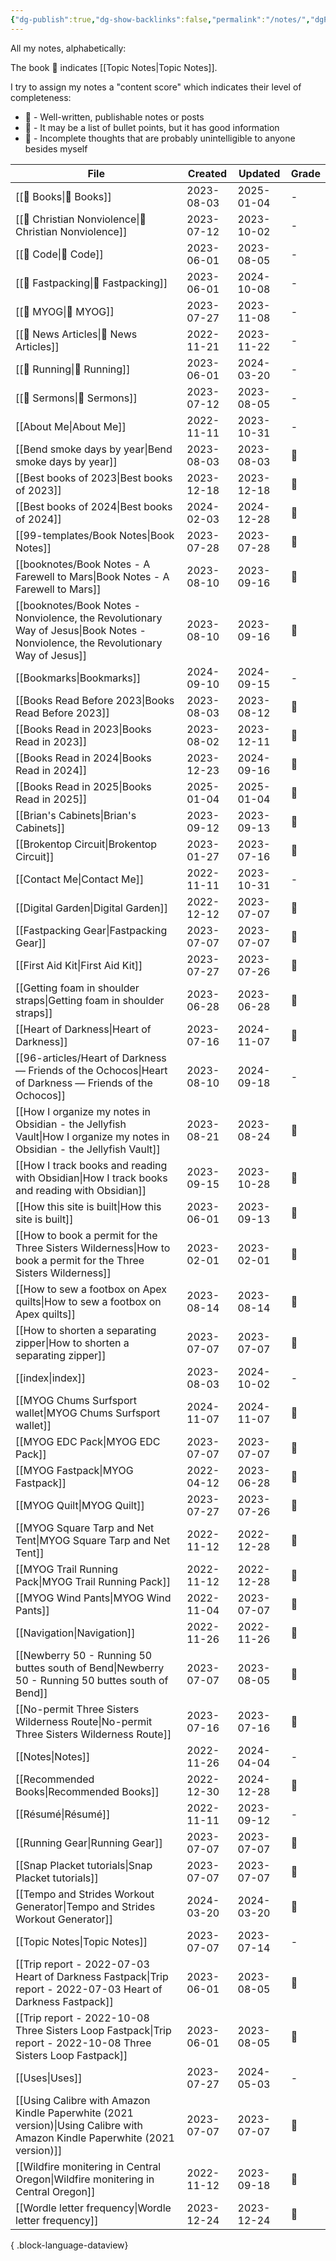 ```yaml
---
{"dg-publish":true,"dg-show-backlinks":false,"permalink":"/notes/","dgPassFrontmatter":true}
---
```



All my notes, alphabetically:

The book 📘 indicates [[Topic Notes\|Topic Notes]].

I try to assign my notes a "content score" which indicates their level of completeness:

-   🥇 - Well-written, publishable notes or posts
-   🥈 - It may be a list of bullet points, but it has good information
-   🥉 - Incomplete thoughts that are probably unintelligible to anyone besides myself

| File                                                                                                                                | Created    | Updated    | Grade |
| ----------------------------------------------------------------------------------------------------------------------------------- | ---------- | ---------- | ----- |
| [[📘 Books\|📘 Books]]                                                                                                           | 2023-08-03 | 2025-01-04 | \-    |
| [[📘 Christian Nonviolence\|📘 Christian Nonviolence]]                                                                           | 2023-07-12 | 2023-10-02 | \-    |
| [[📘 Code\|📘 Code]]                                                                                                             | 2023-06-01 | 2023-08-05 | \-    |
| [[📘 Fastpacking\|📘 Fastpacking]]                                                                                               | 2023-06-01 | 2024-10-08 | \-    |
| [[📘 MYOG\|📘 MYOG]]                                                                                                             | 2023-07-27 | 2023-11-08 | \-    |
| [[📘 News Articles\|📘 News Articles]]                                                                                           | 2022-11-21 | 2023-11-22 | \-    |
| [[📘 Running\|📘 Running]]                                                                                                       | 2023-06-01 | 2024-03-20 | \-    |
| [[📘 Sermons\|📘 Sermons]]                                                                                                       | 2023-07-12 | 2023-08-05 | \-    |
| [[About Me\|About Me]]                                                                                                           | 2022-11-11 | 2023-10-31 | \-    |
| [[Bend smoke days by year\|Bend smoke days by year]]                                                                             | 2023-08-03 | 2023-08-03 | 🥈    |
| [[Best books of 2023\|Best books of 2023]]                                                                                       | 2023-12-18 | 2023-12-18 | 🥇    |
| [[Best books of 2024\|Best books of 2024]]                                                                                       | 2024-02-03 | 2024-12-28 | 🥇    |
| [[99-templates/Book Notes\|Book Notes]]                                                                                          | 2023-07-28 | 2023-07-28 | 🥈    |
| [[booknotes/Book Notes - A Farewell to Mars\|Book Notes - A Farewell to Mars]]                                                   | 2023-08-10 | 2023-09-16 | 🥈    |
| [[booknotes/Book Notes - Nonviolence, the Revolutionary Way of Jesus\|Book Notes - Nonviolence, the Revolutionary Way of Jesus]] | 2023-08-10 | 2023-09-16 | 🥈    |
| [[Bookmarks\|Bookmarks]]                                                                                                         | 2024-09-10 | 2024-09-15 | \-    |
| [[Books Read Before 2023\|Books Read Before 2023]]                                                                               | 2023-08-03 | 2023-08-12 | 🥈    |
| [[Books Read in 2023\|Books Read in 2023]]                                                                                       | 2023-08-02 | 2023-12-11 | 🥈    |
| [[Books Read in 2024\|Books Read in 2024]]                                                                                       | 2023-12-23 | 2024-09-16 | 🥈    |
| [[Books Read in 2025\|Books Read in 2025]]                                                                                       | 2025-01-04 | 2025-01-04 | 🥈    |
| [[Brian's Cabinets\|Brian's Cabinets]]                                                                                           | 2023-09-12 | 2023-09-13 | 🥈    |
| [[Brokentop Circuit\|Brokentop Circuit]]                                                                                         | 2023-01-27 | 2023-07-16 | 🥇    |
| [[Contact Me\|Contact Me]]                                                                                                       | 2022-11-11 | 2023-10-31 | \-    |
| [[Digital Garden\|Digital Garden]]                                                                                               | 2022-12-12 | 2023-07-07 | 🥈    |
| [[Fastpacking Gear\|Fastpacking Gear]]                                                                                           | 2023-07-07 | 2023-07-07 | 🥈    |
| [[First Aid Kit\|First Aid Kit]]                                                                                                 | 2023-07-27 | 2023-07-26 | 🥈    |
| [[Getting foam in shoulder straps\|Getting foam in shoulder straps]]                                                             | 2023-06-28 | 2023-06-28 | 🥉    |
| [[Heart of Darkness\|Heart of Darkness]]                                                                                         | 2023-07-16 | 2024-11-07 | 🥇    |
| [[96-articles/Heart of Darkness — Friends of the Ochocos\|Heart of Darkness — Friends of the Ochocos]]                           | 2023-08-10 | 2024-09-18 | \-    |
| [[How I organize my notes in Obsidian - the Jellyfish Vault\|How I organize my notes in Obsidian - the Jellyfish Vault]]         | 2023-08-21 | 2023-08-24 | 🥇    |
| [[How I track books and reading with Obsidian\|How I track books and reading with Obsidian]]                                     | 2023-09-15 | 2023-10-28 | 🥇    |
| [[How this site is built\|How this site is built]]                                                                               | 2023-06-01 | 2023-09-13 | 🥇    |
| [[How to book a permit for the Three Sisters Wilderness\|How to book a permit for the Three Sisters Wilderness]]                 | 2023-02-01 | 2023-02-01 | 🥇    |
| [[How to sew a footbox on Apex quilts\|How to sew a footbox on Apex quilts]]                                                     | 2023-08-14 | 2023-08-14 | 🥈    |
| [[How to shorten a separating zipper\|How to shorten a separating zipper]]                                                       | 2023-07-07 | 2023-07-07 | 🥈    |
| [[index\|index]]                                                                                                                 | 2023-08-03 | 2024-10-02 | \-    |
| [[MYOG Chums Surfsport wallet\|MYOG Chums Surfsport wallet]]                                                                     | 2024-11-07 | 2024-11-07 | 🥈    |
| [[MYOG EDC Pack\|MYOG EDC Pack]]                                                                                                 | 2023-07-07 | 2023-07-07 | 🥈    |
| [[MYOG Fastpack\|MYOG Fastpack]]                                                                                                 | 2022-04-12 | 2023-06-28 | 🥈    |
| [[MYOG Quilt\|MYOG Quilt]]                                                                                                       | 2023-07-27 | 2023-07-26 | 🥈    |
| [[MYOG Square Tarp and Net Tent\|MYOG Square Tarp and Net Tent]]                                                                 | 2022-11-12 | 2022-12-28 | 🥈    |
| [[MYOG Trail Running Pack\|MYOG Trail Running Pack]]                                                                             | 2022-11-12 | 2022-12-28 | 🥉    |
| [[MYOG Wind Pants\|MYOG Wind Pants]]                                                                                             | 2022-11-04 | 2023-07-07 | 🥈    |
| [[Navigation\|Navigation]]                                                                                                       | 2022-11-26 | 2022-11-26 | 🥈    |
| [[Newberry 50 - Running 50 buttes south of Bend\|Newberry 50 - Running 50 buttes south of Bend]]                                 | 2023-07-07 | 2023-08-05 | 🥈    |
| [[No-permit Three Sisters Wilderness Route\|No-permit Three Sisters Wilderness Route]]                                           | 2023-07-16 | 2023-07-16 | 🥇    |
| [[Notes\|Notes]]                                                                                                                 | 2022-11-26 | 2024-04-04 | \-    |
| [[Recommended Books\|Recommended Books]]                                                                                         | 2022-12-30 | 2024-12-28 | 🥇    |
| [[Résumé\|Résumé]]                                                                                                               | 2022-11-11 | 2023-09-12 | \-    |
| [[Running Gear\|Running Gear]]                                                                                                   | 2023-07-07 | 2023-07-07 | 🥈    |
| [[Snap Placket tutorials\|Snap Placket tutorials]]                                                                               | 2023-07-07 | 2023-07-07 | 🥈    |
| [[Tempo and Strides Workout Generator\|Tempo and Strides Workout Generator]]                                                     | 2024-03-20 | 2024-03-20 | 🥈    |
| [[Topic Notes\|Topic Notes]]                                                                                                     | 2023-07-07 | 2023-07-14 | \-    |
| [[Trip report - 2022-07-03 Heart of Darkness Fastpack\|Trip report - 2022-07-03 Heart of Darkness Fastpack]]                     | 2023-06-01 | 2023-08-05 | 🥇    |
| [[Trip report - 2022-10-08 Three Sisters Loop Fastpack\|Trip report - 2022-10-08 Three Sisters Loop Fastpack]]                   | 2023-06-01 | 2023-08-05 | 🥇    |
| [[Uses\|Uses]]                                                                                                                   | 2023-07-27 | 2024-05-03 | \-    |
| [[Using Calibre with Amazon Kindle Paperwhite (2021 version)\|Using Calibre with Amazon Kindle Paperwhite (2021 version)]]       | 2023-07-07 | 2023-07-07 | 🥇    |
| [[Wildfire monitering in Central Oregon\|Wildfire monitering in Central Oregon]]                                                 | 2022-11-12 | 2023-09-18 | 🥇    |
| [[Wordle letter frequency\|Wordle letter frequency]]                                                                             | 2023-12-24 | 2023-12-24 | 🥇    |

{ .block-language-dataview}